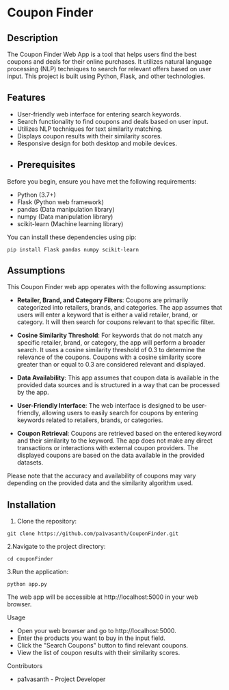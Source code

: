 # Coupon Finder

## Description

The Coupon Finder Web App is a tool that helps users find the best coupons and deals for their online purchases. It utilizes natural language processing (NLP) techniques to search for relevant offers based on user input. This project is built using Python, Flask, and other technologies.

## Features

- User-friendly web interface for entering search keywords.
- Search functionality to find coupons and deals based on user input.
- Utilizes NLP techniques for text similarity matching.
- Displays coupon results with their similarity scores.
- Responsive design for both desktop and mobile devices.
- ## Prerequisites

Before you begin, ensure you have met the following requirements:

- Python (3.7+)
- Flask (Python web framework)
- pandas (Data manipulation library)
- numpy (Data manipulation library)
- scikit-learn (Machine learning library)

You can install these dependencies using pip:

```
pip install Flask pandas numpy scikit-learn 
```
## Assumptions

This Coupon Finder web app operates with the following assumptions:

- **Retailer, Brand, and Category Filters**: Coupons are primarily categorized into retailers, brands, and categories. The app assumes that users will enter a keyword that is either a valid retailer, brand, or category. It will then search for coupons relevant to that specific filter.

- **Cosine Similarity Threshold**: For keywords that do not match any specific retailer, brand, or category, the app will perform a broader search. It uses a cosine similarity threshold of 0.3 to determine the relevance of the coupons. Coupons with a cosine similarity score greater than or equal to 0.3 are considered relevant and displayed.

- **Data Availability**: This app assumes that coupon data is available in the provided data sources and is structured in a way that can be processed by the app.

- **User-Friendly Interface**: The web interface is designed to be user-friendly, allowing users to easily search for coupons by entering keywords related to retailers, brands, or categories.

- **Coupon Retrieval**: Coupons are retrieved based on the entered keyword and their similarity to the keyword. The app does not make any direct transactions or interactions with external coupon providers. The displayed coupons are based on the data available in the provided datasets.

Please note that the accuracy and availability of coupons may vary depending on the provided data and the similarity algorithm used.


## Installation

1. Clone the repository:

```
git clone https://github.com/pa1vasanth/CouponFinder.git
```

2.Navigate to the project directory:
```
cd couponFinder
```

3.Run the application:
```
python app.py
```


The web app will be accessible at http://localhost:5000 in your web browser.

Usage

- Open your web browser and go to http://localhost:5000.
- Enter the products you want to buy in the input field.
- Click the "Search Coupons" button to find relevant coupons.
- View the list of coupon results with their similarity scores.

Contributors
- pa1vasanth - Project Developer
